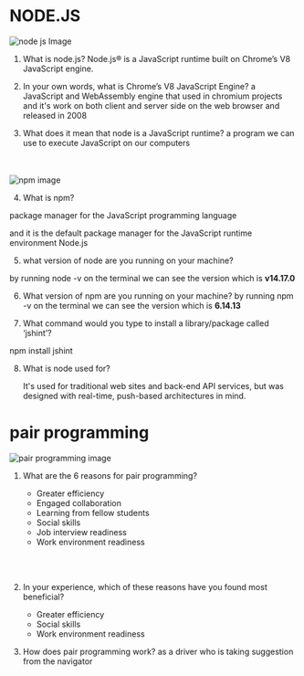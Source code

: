 # NODE.JS

![node js Image](https://developers.redhat.com/sites/default/files/styles/article_feature/public/blog/2021/03/nodejs-reference-architecture_1x.png)

1. What is node.js?
   Node.js® is a JavaScript runtime built on Chrome’s V8 JavaScript engine.

2. In your own words, what is Chrome’s V8 JavaScript Engine?
   a JavaScript and WebAssembly engine that used in chromium projects and it's work on both client and server side on the web browser and released in 2008

3. What does it mean that node is a JavaScript runtime?
   a program we can use to execute JavaScript on our computers
   <br>
   <br>
   <br>

![npm image](https://upload.wikimedia.org/wikipedia/commons/thumb/d/db/Npm-logo.svg/1200px-Npm-logo.svg.png)

4.  What is npm?

package manager for the JavaScript programming language

and it is the default package manager for the JavaScript runtime environment Node.js

5. what version of node are you running on your machine?

by running node -v on the terminal we can see the version which is **v14.17.0**

6. What version of npm are you running on your machine?
   by running npm -v on the terminal we can see the version which is **6.14.13**

7. What command would you type to install a library/package called ‘jshint’?

npm install jshint

8. What is node used for?

   It's used for traditional web sites and back-end API services, but was designed with real-time, push-based architectures in mind.

# pair programming

![pair programming image](https://miro.medium.com/max/384/1*KhthCBxD9DhKNkXxSYl9Pw.jpeg)

1. What are the 6 reasons for pair programming?

   - Greater efficiency
   - Engaged collaboration
   - Learning from fellow students
   - Social skills
   - Job interview readiness
   - Work environment readiness

<br>
<br>

2. In your experience, which of these reasons have you found most beneficial?

   - Greater efficiency
   - Social skills
   - Work environment readiness

3. How does pair programming work?
   as a driver who is taking suggestion from the navigator
